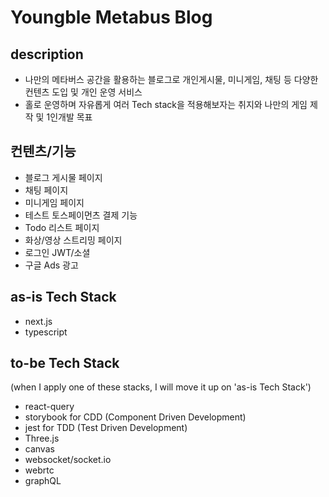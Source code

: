 # Youngble Metabus Blog

## description

- 나만의 메타버스 공간을 활용하는 블로그로 개인게시물, 미니게임, 채팅 등 다양한 컨텐츠 도입 및 개인 운영 서비스
- 홀로 운영하며 자유롭게 여러 Tech stack을 적용해보자는 취지와 나만의 게임 제작 및 1인개발 목표

## 컨텐츠/기능

- 블로그 게시물 페이지
- 채팅 페이지
- 미니게임 페이지
- 테스트 토스페이먼츠 결제 기능
- Todo 리스트 페이지
- 화상/영상 스트리밍 페이지
- 로그인 JWT/소셜
- 구글 Ads 광고

## as-is Tech Stack

- next.js
- typescript

## to-be Tech Stack

(when I apply one of these stacks, I will move it up on 'as-is Tech Stack')

- react-query
- storybook for CDD (Component Driven Development)
- jest for TDD (Test Driven Development)
- Three.js
- canvas
- websocket/socket.io
- webrtc
- graphQL
